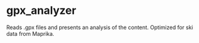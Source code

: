 # gpx_analyzer
Reads .gpx files and presents an analysis of the content. Optimized for ski data from Maprika.
